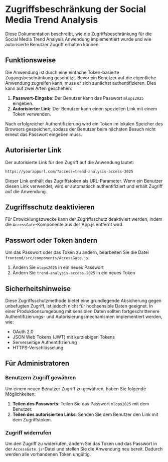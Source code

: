 # Zugriffsbeschränkung der Social Media Trend Analysis

Diese Dokumentation beschreibt, wie die Zugriffsbeschränkung für die Social Media Trend Analysis Anwendung implementiert wurde und wie autorisierte Benutzer Zugriff erhalten können.

## Funktionsweise

Die Anwendung ist durch eine einfache Token-basierte Zugangsbeschränkung geschützt. Bevor ein Benutzer auf die eigentliche Anwendung zugreifen kann, muss er sich zunächst authentifizieren. Dies kann auf zwei Arten geschehen:

1. **Passwort-Eingabe**: Der Benutzer kann das Passwort `mlops2025` eingeben.
2. **Autorisierter Link**: Der Benutzer kann einen speziellen Link mit einem Token verwenden.

Nach erfolgreicher Authentifizierung wird ein Token im lokalen Speicher des Browsers gespeichert, sodass der Benutzer beim nächsten Besuch nicht erneut das Passwort eingeben muss.

## Autorisierter Link

Der autorisierte Link für den Zugriff auf die Anwendung lautet:

```
https://yourappurl.com/?access=trend-analysis-access-2025
```

Dieser Link enthält das Zugriffstoken als URL-Parameter. Wenn ein Benutzer diesen Link verwendet, wird er automatisch authentifiziert und erhält Zugriff auf die Anwendung.

## Zugriffsschutz deaktivieren

Für Entwicklungszwecke kann der Zugriffsschutz deaktiviert werden, indem die `AccessGate`-Komponente aus der App.js entfernt wird.

## Passwort oder Token ändern

Um das Passwort oder das Token zu ändern, bearbeiten Sie die Datei `frontend/src/components/AccessGate.js`:

1. Ändern Sie `mlops2025` in ein neues Passwort
2. Ändern Sie `trend-analysis-access-2025` in ein neues Token

## Sicherheitshinweise

Diese Zugriffsschutzmethode bietet eine grundlegende Absicherung gegen unbefugten Zugriff, ist jedoch nicht für hochsensible Daten geeignet. In einer Produktionsumgebung mit sensiblen Daten sollten fortgeschrittenere Authentifizierungs- und Autorisierungsmechanismen implementiert werden, wie:

- OAuth 2.0
- JSON Web Tokens (JWT) mit kurzlebigen Tokens
- Serverseitige Authentifizierung
- HTTPS-Verschlüsselung

## Für Administratoren

### Benutzern Zugriff gewähren

Um einem neuen Benutzer Zugriff zu gewähren, haben Sie folgende Möglichkeiten:

1. **Teilen des Passworts**: Teilen Sie das Passwort `mlops2025` mit dem Benutzer.
2. **Teilen des autorisierten Links**: Senden Sie dem Benutzer den Link mit dem Zugriffstoken.

### Zugriff widerrufen

Um den Zugriff zu widerrufen, ändern Sie das Token und das Passwort in der `AccessGate.js`-Datei und stellen Sie die Anwendung neu bereit. Dadurch werden alle vorhandenen Token ungültig. 